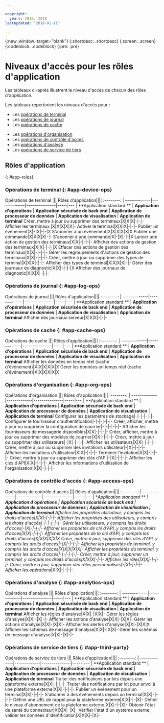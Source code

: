 ```yaml
---

copyright:
  years: 2016, 2018
lastupdated: "2018-01-11"

---
```


{:new_window: target="blank"}
{:shortdesc: .shortdesc}
{:screen: .screen}
{:codeblock: .codeblock}
{:pre: .pre}

# Niveaux d'accès pour les rôles d'application

Les tableaux ci-après illustrent le niveau d'accès de chacun des rôles d'application.

Les tableaux répertorient les niveaux d'accès pour :
- Les [opérations de terminal](#app-device-ops)
- Les [opérations de journal](#app-log-ops)
- Les [opérations de cache](#app-cache-ops)
<!-- [Historian Operations](#app-historian) -->
- Les [opérations d'organisation](#app-org-ops)
- Les [opérations de contrôle d'accès](#app-access-ops)
- Les [opérations d'analyse](#app-analytics-ops)
- Les [opérations de service de tiers](#app-third-party)  
<!-- - [Risk Management Operations](#app-risk-mgt) -->

## Rôles d'application
{: #app-roles}

### Opérations de terminal {: #app-device-ops}

Opérations de terminal ||| Rôles d'application||||
:--------: | -------------|-------------|---------------|-----|---
           | **Application standard ** | **Application d'opérations** | **Application sécurisée de back end** | **Application de processeur de données** | **Application de visualisation** | **Application de terminal**
Créer, mettre à jour ou supprimer des terminaux|X|X|X|-|-|-
Afficher les terminaux |X|X|X|X|X|-
Activer le terminal|X|X|X|-|-|-
Publier un événement|X|-|X|-|-|X
S'abonner à un événement|X|X|X|X|X|X
Publier une commande|X|X|X|X|-|-
S'abonner à une commande|X|-|X|-|-|X
Lancer une action de gestion des terminaux|X|X|-|-|-|-
Afficher des actions de gestion des terminaux|X|X|-|-|-|X
Effacer des actions de gestion des terminaux|X|X|-|-|-|-
Gérer les regroupements d'actions de gestion des terminaux|X|X|-|-|-|-
Créer, mettre à jour ou supprimer des types de terminal|X|X|X|-|-|-
Afficher des types de terminal|X|X|X|X|-|-
Gérer des journaux de diagnostic|X|X|-|-|-|X
Afficher des journaux de diagnostic|X|X|X|-|-|-

### Opérations de journal {: #app-log-ops}

Opérations de journal ||| Rôles d'application||||
:--------: | -------------|-------------|---------------|-----|---
           | **Application standard ** | **Application d'opérations** | **Application sécurisée de back end** | **Application de processeur de données** | **Application de visualisation** | **Application de terminal**
Afficher des journaux serveur|X|X|X|-|-|-

### Opérations de cache {: #app-cache-ops}

Opérations de cache ||| Rôles d'application||||
:--------: | -------------|-------------|---------------|-----|---
           | **Application standard ** | **Application d'opérations** | **Application sécurisée de back end** | **Application de processeur de données** | **Application de visualisation** | **Application de terminal**
Afficher les données en temps réel (cache d'événement)|X|X|X|X|X|X
Gérer les données en temps réel (cache d'événement)|X|X|X|X|X|X

### Opérations d'organisation {: #app-org-ops}

Opérations d'organisation ||| Rôles d'application||||
:--------: | -------------|-------------|---------------|-----|---
           | **Application standard ** | **Application d'opérations** | **Application sécurisée de back end** | **Application de processeur de données** | **Application de visualisation** | **Application de terminal**
Configurer les paramètres de stockage|-|-|-|-|-|-
Configurer le fournisseur d'authentification|-|-|-|-|-|-
Créer, afficher, mettre à jour ou supprimer la configuration de courrier|-|-|-|-|-|-
Afficher les fournisseurs de messagerie disponibles|X|X|-|-|-|-
Créer, afficher, mettre à jour ou supprimer des modèles de courrier|X|X|-|-|-|-
Créer, mettre à jour ou supprimer des utilisateurs|-|X|-|-|-|-
Afficher les utilisateurs|X|X|-|-|-|-
Créer, mettre à jour ou supprimer des invitations utilisateur|-|X|-|-|-|-
Afficher les invitations d'utilisateur|X|X|-|-|-|-
Terminer l'invitation|X|X|-|-|-|-
Créer, mettre à jour ou supprimer des clés d'API|-|X|-|-|-|-
Afficher les clés d'API|X|X|-|-|-|-
Afficher les informations d'utilisation de l'organisation|X|X|-|-|-|-

### Opérations de contrôle d'accès {: #app-access-ops}

Opérations de contrôle d'accès ||| Rôles d'application||||
:--------: | -------------|-------------|---------------|-----|---
           | **Application standard ** | **Application d'opérations** | **Application sécurisée de back end** | **Application de processeur de données** | **Application de visualisation** | **Application de terminal**
Afficher les propriétés utilisateur, y compris les droits d'accès|X|X|-|-|-|-
Afficher les propriétés des utilisateurs, y compris les droits d'accès|-|-|-|-|-|-
Gérer les utilisateurs, y compris les droits d'accès|-|X|-|-|-|-
Afficher les propriétés de clé d'API, y compris les droits d'accès|X|X|-|-|-|-
Afficher les propriétés de la clé d'API, y compris les droits d'accès|X|X|X|X|X|X
Créer, mettre à jour, supprimer des clés d'API, y compris les droits d'accès|-|X|-|-|-|-
Afficher les propriétés de terminal, y compris les droits d'accès|X|X|X|X|X|-
Afficher les propriétés du terminal, y compris les droits d'accès|-|-|-|-|-|-
Créer, mettre à jour, supprimer un terminal, y compris les droits d'accès|X|X|X|-|-|-
Afficher les rôles|X|X|-|-|-|-
Créer, mettre à jour, supprimer des rôles personnalisés|-|X|-|-|-|-
Afficher les opérations*|X|X|-|-|-|-

### Opérations d'analyse {: #app-analytics-ops}

Opérations d'analyse ||| Rôles d'application||||
:--------: | -------------|-------------|---------------|-----|---
           | **Application standard ** | **Application d'opérations** | **Application sécurisée de back end** | **Application de processeur de données** | **Application de visualisation** | **Application de terminal**
Afficher les règles d'analyse|X|X|-|X|X|-
Gérer les règles d'analyse|X|X|-|X|-|-
Afficher les actions d'analyse|X|X|-|X|X|-
Gérer les actions d'analyse|X|X|-|X|X|-
Afficher les alertes d'analyse|X|X|-|X|X|X
Afficher les schémas de message d'analyse|X|X|-|X|X|-
Gérer les schémas de message d'analyse|X|X|-|X|-|-

### Opérations de service de tiers {: #app-third-party}

Opérations de service de tiers ||| Rôles d'application||||
:--------: | -------------|-------------|---------------|-----|---
           | **Application standard ** | **Application d'opérations** | **Application sécurisée de back end** | **Application de processeur de données** | **Application de visualisation** | **Application de terminal**
Traiter des notifications par lots depuis une plateforme externe|X|X|-|-|-|-
Traiter des notifications par lot pour envoi à une plateforme externe|X|X|-|-|-|-
Publier un événement pour un terminal|X|X|-|-|-|-
S'abonner à des événements depuis un terminal|X|X|-|-|-|-
Définir une URL de rappel pour la plateforme externe|X|X|-|-|X|-
Définir le niveau d'abonnement de la plateforme externe|X|X|-|-|X|-
Obtenir l'état de santé du connecteur|X|X|X|-|X|-
Vérifier l'état d'un système externe, valider les données d'identification|X|X|X|-|X|-
